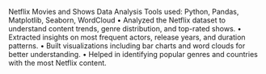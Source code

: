 
Netflix Movies and Shows Data Analysis
Tools used: Python, Pandas, Matplotlib, Seaborn, WordCloud
•	Analyzed the Netflix dataset to understand content trends, genre distribution, and top-rated shows.
•	Extracted insights on most frequent actors, release years, and duration patterns.
•	Built visualizations including bar charts and word clouds for better understanding.
•	Helped in identifying popular genres and countries with the most Netflix content.
